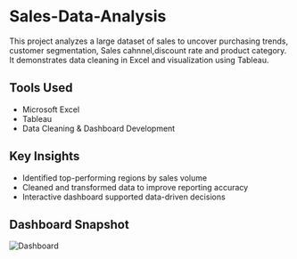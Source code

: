 # Sales-Data-Analysis
This project analyzes a large dataset of sales to uncover purchasing trends, customer segmentation, Sales cahnnel,discount rate and product category. It demonstrates data cleaning in Excel and visualization using Tableau.

## Tools Used
- Microsoft Excel
- Tableau
- Data Cleaning & Dashboard Development

## Key Insights
- Identified top-performing regions by sales volume
- Cleaned and transformed data to improve reporting accuracy
- Interactive dashboard supported data-driven decisions

## Dashboard Snapshot
![Dashboard](dashboard.png)
